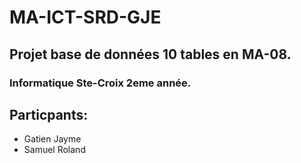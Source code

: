 # MA-ICT-SRD-GJE

## Projet base de données 10 tables en MA-08. 
### Informatique Ste-Croix 2eme année.

## Particpants:
- Gatien Jayme
- Samuel Roland